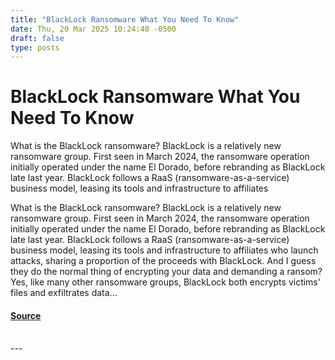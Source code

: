 ```yaml
---
title: "BlackLock Ransomware What You Need To Know"
date: Thu, 20 Mar 2025 10:24:48 -0500
draft: false
type: posts
---
```

# BlackLock Ransomware What You Need To Know





 What is the BlackLock ransomware? BlackLock is a relatively new ransomware group. First seen in March 2024, the ransomware operation initially operated under the name El Dorado, before rebranding as BlackLock late last year. BlackLock follows a RaaS (ransomware-as-a-service) business model, leasing its tools and infrastructure to affiliates

What is the BlackLock ransomware? BlackLock is a relatively new ransomware group. First seen in March 2024, the ransomware operation initially operated under the name El Dorado, before rebranding as BlackLock late last year. BlackLock follows a RaaS (ransomware-as-a-service) business model, leasing its tools and infrastructure to affiliates who launch attacks, sharing a proportion of the proceeds with BlackLock. And I guess they do the normal thing of encrypting your data and demanding a ransom? Yes, like many other ransomware groups, BlackLock both encrypts victims' files and exfiltrates data...

#### [Source](https://www.tripwire.com/state-of-security/blacklock-ransomware-what-you-need-know)

<br/>
---
